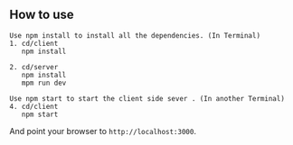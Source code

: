 ## How to use

```
Use npm install to install all the dependencies. (In Terminal)
1. cd/client
   npm install

2. cd/server
   npm install
   mpm run dev

Use npm start to start the client side sever . (In another Terminal)
4. cd/client
   npm start
```

And point your browser to `http://localhost:3000`.
